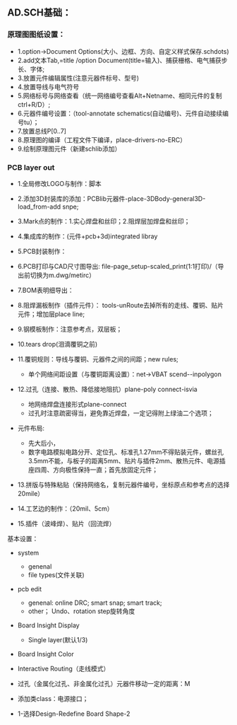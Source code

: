 ## AD.SCH基础：  
### 原理图图纸设置：  
  - 1.option->Document Options(大小、边框、方向、自定义样式保存.schdots)  
  - 2.add文本Tab,=title /option Document(title=输入)、捕获栅格、电气捕获步长、字体;  
  - 3.放置元件编辑属性(注意元器件标号、型号)   
  - 4.放置导线与电气符号  
  - 5.网络标号与网络查看（统一网络编号查看Alt+Netname、相同元件的复制ctrl+R/D）;    
  - 6.元器件编号设置：（tool-annotate schematics(自动编号)、元件自动接续编号tu）； 
  - 7.放置总线P[0..7]  
  - 8.原理图的编译（工程文件下编译，place-drivers-no-ERC）  
  - 9.绘制原理图元件（新建schlib添加）  
  
### PCB layer out  
  - 1.全局修改LOGO与制作：脚本  
  - 2.添加3D封装库的添加：PCBlib元器件-place-3DBody-general3D-load_from-add snpe;    
  - 3.Mark点的制作：1.实心焊盘和丝印；2.阻焊层加焊盘和丝印；  
  
  - 4.集成库的制作：(元件+pcb+3d)integrated libray    
  - 5.PCB封装制作：  
  - 6.PCB打印与CAD尺寸图导出: file-page_setup-scaled_print(1:1打印)/（导出前切换为m.dwg/metirc）  
  - 7.BOM表明细导出：  
  - 8.阻焊漏板制作（插件元件）： tools-unRoute去掉所有的走线、覆铜、贴片元件；增加层place line;  
  - 9.钢模板制作：注意参考点，双层板；  
  
  - 10.tears drop(泪滴覆铜之前)    
  - 11.覆铜规则：导线与覆铜、元器件之间的间距；new rules;    
    - 单个网络间距设置（与覆铜距离设置）：net->VBAT scend--inpolygon    
  - 12.过孔（连接、散热、降低接地阻抗）plane-poly connect-isvia  
    - 地网络焊盘连接形式plane-connect    
    - 过孔时注意疏密得当，避免靠近焊盘，一定记得附上绿油二个选项；
  - 元件布局: 
    - 先大后小，
    - 数字电路模拟电路分开、定位孔、标准孔1.27mm不得贴装元件，螺丝孔3.5mm不能，与板子的距离5mm、贴片与插件2mm、散热元件、电源插座四周、方向极性保持一直；首先放固定元件；  
  - 13.拼版与特殊粘贴（保持网络名，复制元器件编号，坐标原点和参考点的选择20mile）    
  - 14.工艺边的制作：（20mil、5cm）  
  - 15.插件（波峰焊）、贴片（回流焊）  

基本设置：  
  - system  
    - genenal  
    - file types(文件关联)
  - pcb edit
    - genenal: online DRC; smart snap; smart track;  
    - other； Undo、rotation step旋转角度  
  - Board Insight Display  
    - Single layer(默认1/3)
  - Board Insight Color  
  - Interactive Routing（走线模式）    
  
  - 过孔（金属化过孔、非金属化过孔）元器件移动一定的距离：M  
  - 添加类class：电源接口；  
  - 1-选择Design-Redefine Board Shape-2  
  
  
  

